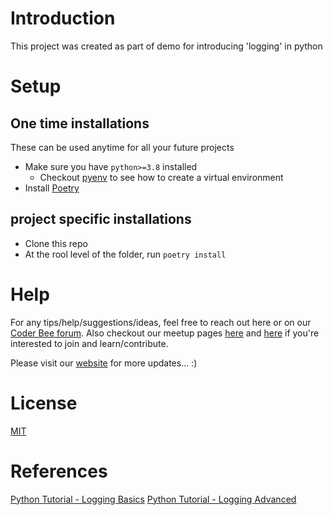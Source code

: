# Introduction

This project was created as part of demo for introducing 'logging' in python

# Setup

## One time installations
These can be used anytime for all your future projects

- Make sure you have `python>=3.8` installed
  - Checkout [pyenv](https://github.com/pyenv/pyenv) to see how to create a virtual environment
- Install [Poetry](https://python-poetry.org/docs/#installation)

## project specific installations
- Clone this repo
- At the rool level of the folder, run `poetry install`


# Help

For any tips/help/suggestions/ideas, feel free to reach out here or on our [Coder Bee forum](https://coderbee.flarum.cloud/). Also checkout our meetup pages [here](https://www.meetup.com/Berlin-Side-Project-Group/) and [here](https://www.meetup.com/Coders-Club-Berlin/) if you're interested to join and learn/contribute.

Please visit our [website](https://coderbee.de/) for more updates... :)


# License
[MIT](./LICENSE)


# References
[Python Tutorial - Logging Basics](https://www.youtube.com/watch?v=-ARI4Cz-awo)
[Python Tutorial - Logging Advanced](https://www.youtube.com/watch?v=jxmzY9soFXg)

